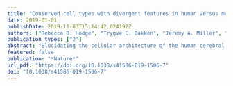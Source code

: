 ```yaml
---
title: "Conserved cell types with divergent features in human versus mouse cortex"
date: 2019-01-01
publishDate: 2019-11-03T15:14:42.024192Z
authors: ["Rebecca D. Hodge", "Trygve E. Bakken", "Jeremy A. Miller", "Kimberly A. Smith", "Eliza R. Barkan", "Lucas T. Graybuck", "Jennie L. Close", "Brian Long", "Nelson Johansen", "Osnat Penn", "Zizhen Yao", "Jeroen Eggermont", "Thomas Höllt", "Boaz P. Levi", "Soraya I. Shehata", "Brian Aevermann", "Allison Beller", "Darren Bertagnolli", "Krissy Brouner", "Tamara Casper", "Charles Cobbs", "Rachel Dalley", "Nick Dee", "Song-Lin Ding", "Richard G. Ellenbogen", "Olivia Fong", "Emma Garren", "Jeff Goldy", "Ryder P. Gwinn", "Daniel Hirschstein", "C. Dirk Keene", "Mohamed Keshk", "Andrew L. Ko", "Kanan Lathia", "Ahmed Mahfouz", "Zoe Maltzer", "Medea McGraw", "Thuc Nghi Nguyen", "Julie Nyhus", "Jeffrey G. Ojemann", "Aaron Oldre", "Sheana Parry", "Shannon Reynolds", "Christine Rimorin", "Nadiya V. Shapovalova", "Saroja Somasundaram", "Aaron Szafer", "Elliot R. Thomsen", "Michael Tieu", "Gerald Quon", "Richard H. Scheuermann", "Rafael Yuste", "Susan M. Sunkin", "Boudewijn Lelieveldt", "David Feng", "Lydia Ng", "Amy Bernard", "Michael Hawrylycz", "John W. Phillips", "Bosiljka Tasic", "Hongkui Zeng", "Allan R. Jones", "Christof Koch", "Ed S. Lein"]
publication_types: ["2"]
abstract: "Elucidating the cellular architecture of the human cerebral cortex is central to understanding our cognitive abilities and susceptibility to disease. Here we used single-nucleus RNA-sequencing analysis to perform a comprehensive study of cell types in the middle temporal gyrus of human cortex. We identified a highly diverse set of excitatory and inhibitory neuron types that are mostly sparse, with excitatory types being less layer-restricted than expected. Comparison to similar mouse cortex single-cell RNA-sequencing datasets revealed a surprisingly well-conserved cellular architecture that enables matching of homologous types and predictions of properties of human cell types. Despite this general conservation, we also found extensive differences between homologous human and mouse cell types, including marked alterations in proportions, laminar distributions, gene expression and morphology. These species-specific features emphasize the importance of directly studying human brain."
featured: false
publication: "*Nature*"
url_pdf: "https://doi.org/10.1038/s41586-019-1506-7"
doi: "10.1038/s41586-019-1506-7"
---
```


